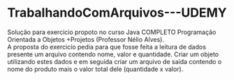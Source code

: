 # TrabalhandoComArquivos---UDEMY
Solução para exercicio propoto no curso Java COMPLETO Programação Orientada a Objetos +Projetos (Professor Nélio Alves).<br>
A proposta do exercicío pedia para que fosse feita a leitura de dados presente um arquivo contendo nome, valor e quantidade. Criar um objeto utilizando estes dados e em seguida criar um arquivo de saída contendo o nome do produto mais o valor total dele (quantidade x valor).
